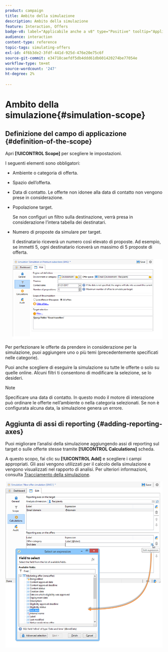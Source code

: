 ```yaml
---
product: campaign
title: Ambito della simulazione
description: Ambito della simulazione
feature: Interaction, Offers
badge-v8: label="Applicabile anche a v8" type="Positive" tooltip="Applicabile anche a Campaign v8"
audience: interaction
content-type: reference
topic-tags: simulating-offers
exl-id: 4f6b3de2-3fdf-441d-925d-476e20e75c6f
source-git-commit: e34718caefdf5db4ddd61db601420274be77054e
workflow-type: tm+mt
source-wordcount: '247'
ht-degree: 2%

---
```


# Ambito della simulazione{#simulation-scope}



## Definizione del campo di applicazione {#definition-of-the-scope}

Apri **[!UICONTROL Scope]** per scegliere le impostazioni.

I seguenti elementi sono obbligatori:

* Ambiente o categoria di offerta.
* Spazio dell’offerta.
* Data di contatto. Le offerte non idonee alla data di contatto non vengono prese in considerazione.
* Popolazione target.

  Se non configuri un filtro sulla destinazione, verrà presa in considerazione l’intera tabella dei destinatari.

* Numero di proposte da simulare per target.

  Il destinatario riceverà un numero così elevato di proposte. Ad esempio, se immetti 5, ogni destinatario riceverà un massimo di 5 proposte di offerta.

  ![](assets/offer_simulation_009.png)

Per perfezionare le offerte da prendere in considerazione per la simulazione, puoi aggiungere uno o più temi (precedentemente specificati nelle categorie).

Puoi anche scegliere di eseguire la simulazione su tutte le offerte o solo su quelle online. Alcuni filtri ti consentono di modificare la selezione, se lo desideri.

>[!NOTE]
>
>Specificare una data di contatto. In questo modo il motore di interazione può ordinare le offerte nell’ambiente o nella categoria selezionati. Se non è configurata alcuna data, la simulazione genera un errore.

## Aggiunta di assi di reporting {#adding-reporting-axes}

Puoi migliorare l’analisi della simulazione aggiungendo assi di reporting sul target o sulle offerte stesse tramite **[!UICONTROL Calculations]** scheda.

A questo scopo, fai clic su **[!UICONTROL Add]** e scegliere i campi appropriati. Gli assi vengono utilizzati per il calcolo della simulazione e vengono visualizzati nel rapporto di analisi. Per ulteriori informazioni, consulta [Tracciamento della simulazione](../../interaction/using/simulation-tracking.md).

![](assets/offer_simulation_011.png)

